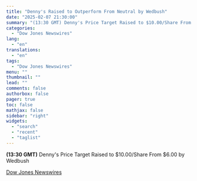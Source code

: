 ```yaml
---
title: "Denny's Raised to Outperform From Neutral by Wedbush"
date: "2025-02-07 21:30:00"
summary: "(13:30 GMT) Denny's Price Target Raised to $10.00/Share From $6.00 by Wedbush"
categories:
  - "Dow Jones Newswires"
lang:
  - "en"
translations:
  - "en"
tags:
  - "Dow Jones Newswires"
menu: ""
thumbnail: ""
lead: ""
comments: false
authorbox: false
pager: true
toc: false
mathjax: false
sidebar: "right"
widgets:
  - "search"
  - "recent"
  - "taglist"
---
```


**(13:30 GMT)** Denny's Price Target Raised to $10.00/Share From $6.00 by Wedbush

[Dow Jones Newswires](https://www.tradingview.com/news/DJN_DN20250207006202:0/)

